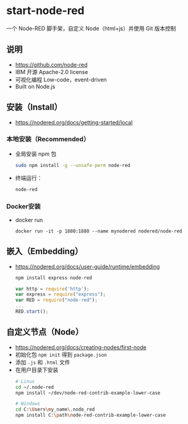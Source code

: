 # start-node-red
一个 Node-RED 脚手架，自定义 Node（html+js）并使用 Git 版本控制

## 说明
- https://github.com/node-red
- IBM 开源 Apache-2.0 license
- 可视化编程 Low-code，event-driven
- Built on Node.js


## 安装（Install）
- https://nodered.org/docs/getting-started/local

### 本地安装（Recommended）
- 全局安装 npm 包
    ```bash
    sudo npm install -g --unsafe-perm node-red
    ```
- 终端运行：
    ```bash
    node-red
    ```

### Docker安装
- docker run
    ```docker
    docker run -it -p 1880:1880 --name mynodered nodered/node-red
    ```


## 嵌入（Embedding）
- https://nodered.org/docs/user-guide/runtime/embedding
    ```bash
    npm install express node-red
    ```
    ```js
    var http = require('http');
    var express = require("express");
    var RED = require("node-red");
    ...
    RED.start();
    ```


## 自定义节点（Node）
- https://nodered.org/docs/creating-nodes/first-node
- 初始化包 `npm init` 得到 `package.json`
- 添加 `.js` 和 `.html` 文件
- 在用户目录下安装
    ```bash
    # Linux
    cd ~/.node-red
    npm install ~/dev/node-red-contrib-example-lower-case

    # Windows 
    cd C:\Users\my_name\.node_red
    npm install C:\path\node-red-contrib-example-lower-case
    ```
